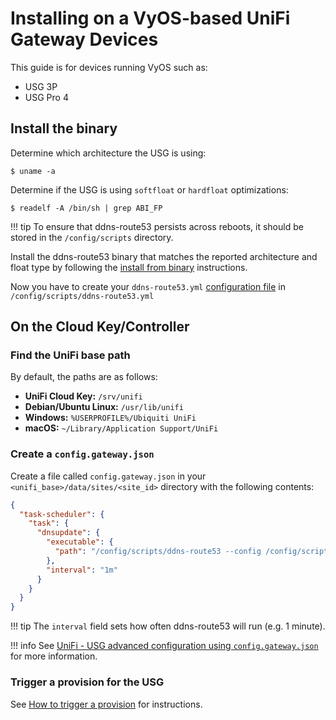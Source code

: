 # Installing on a VyOS-based UniFi Gateway Devices

This guide is for devices running VyOS such as:

* USG 3P
* USG Pro 4

## Install the binary

Determine which architecture the USG is using:

```shell
$ uname -a
```

Determine if the USG is using `softfloat` or `hardfloat` optimizations:

```shell
$ readelf -A /bin/sh | grep ABI_FP
```

!!! tip
    To ensure that ddns-route53 persists across reboots, it should be stored in the `/config/scripts` directory.

Install the ddns-route53 binary that matches the reported architecture and float type by following
the [install from binary](binary.md) instructions.

Now you have to create your `ddns-route53.yml` [configuration file](../config/index.md#configuration-file) in
`/config/scripts/ddns-route53.yml`

## On the Cloud Key/Controller

### Find the UniFi base path

By default, the paths are as follows:

* **UniFi Cloud Key:** `/srv/unifi`
* **Debian/Ubuntu Linux:** `/usr/lib/unifi`
* **Windows:** `%USERPROFILE%/Ubiquiti UniFi`
* **macOS:** `~/Library/Application Support/UniFi`

### Create a `config.gateway.json`

Create a file called `config.gateway.json` in your `<unifi_base>/data/sites/<site_id>` directory with
the following contents:

```json
{
  "task-scheduler": {
    "task": {
      "dnsupdate": {
        "executable": {
          "path": "/config/scripts/ddns-route53 --config /config/scripts/ddns-config.yml"
        },
        "interval": "1m"
      }
    }
  }
}
```

!!! tip
    The `interval` field sets how often ddns-route53 will run (e.g. 1 minute).

!!! info
    See [UniFi - USG advanced configuration using `config.gateway.json`](https://help.ui.com/hc/en-us/articles/215458888-UniFi-USG-Advanced-Configuration-Using-config-gateway-json) for more information.

### Trigger a provision for the USG

See [How to trigger a provision](https://help.ui.com/hc/en-us/articles/360008240754#8) for instructions.
